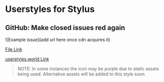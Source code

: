 # Userstyles for Stylus


## GitHub: Make closed issues red again


![Example issue](add url here once cdn acquires it)

[File Link](https://github.com/obfuscatedgenerated/userstyles/blob/main/githubredissues.css)

[userstyles.world Link](https://userstyles.world/style/1815/github-make-closed-issues-red-again)

> NOTE: In some instances the icon may be purple due to static assets being used. Alternative assets will be added to this style soon